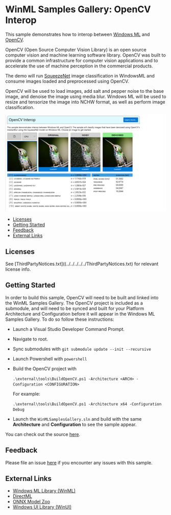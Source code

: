 ﻿# WinML Samples Gallery: OpenCV Interop
This sample demonstrates how to interop between [Windows ML](https://docs.microsoft.com/en-us/windows/ai/windows-ml/) and [OpenCV](https://github.com/opencv/opencv).

OpenCV (Open Source Computer Vision Library) is an open source computer vision and machine learning software library. OpenCV was built to provide a common infrastructure for computer vision applications and to accelerate the use of machine perception in the commercial products. 

The demo will run [SqueezeNet](https://github.com/onnx/models/tree/master/vision/classification/squeezenet) image classification in WindowsML and consume images loaded and preprocessed using OpenCV.

OpenCV will be used to load images, add salt and pepper noise to the base image, and denoise the image using media blur.
Windows ML will be used to resize and tensorize the image into NCHW format, as well as perform image classification.


<img src="docs/screenshot.png" width="650"/>

- [Licenses](#licenses)
- [Getting Started](#getting-started)
- [Feedback]($feedback)
- [External Links](#links)


## Licenses
See [ThirdPartyNotices.txt]((../../../../../ThirdPartyNotices.txt) for relevant license info.

## Getting Started
In order to build this sample, OpenCV will need to be built and linked into the WinML Samples Gallery. The OpenCV project is included as a submodule, and will need to be synced and built for your Platform Architecture and Configuration before it will appear in the Windows ML Samples Gallery. To do so follow these instructions:
- Launch a Visual Studio Developer Command Prompt.
- Navigate to root.
- Sync submodules with `git submodule update --init --recursive`
- Launch Powershell with `powershell`
- Build the OpenCV project with

  `.\external\tools\BuildOpenCV.ps1 -Architecture <ARCH> -Configuration <CONFIGURATION>`

  For example:

  `.\external\tools\BuildOpenCV.ps1 -Architecture x64 -Configuration Debug`
- Launch the `WinMLSamplesGallery.sln` and build with the same **Architecture** and **Configuration** to see the sample appear.


You can check out the source [here](https://github.com/microsoft/Windows-Machine-Learning/blob/91e493d699df80a633654929418f41bab136ae1d/Samples/WinMLSamplesGallery/WinMLSamplesGalleryNative/OpenCVImage.cpp#L21).

## Feedback
Please file an issue [here](https://github.com/microsoft/Windows-Machine-Learning/issues/new) if you encounter any issues with this sample.

## External Links

- [Windows ML Library (WinML)](https://docs.microsoft.com/en-us/windows/ai/windows-ml/)
- [DirectML](https://github.com/microsoft/directml)
- [ONNX Model Zoo](https://github.com/onnx/models)
- [Windows UI Library (WinUI)](https://docs.microsoft.com/en-us/windows/apps/winui/) 